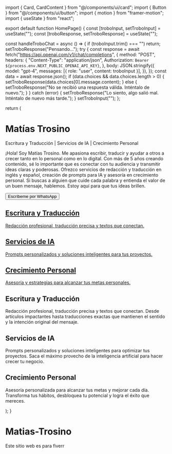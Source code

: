 import { Card, CardContent } from "@/components/ui/card";
import { Button } from "@/components/ui/button";
import { motion } from "framer-motion";
import { useState } from "react";

export default function HomePage() {
  const [troboInput, setTroboInput] = useState("");
  const [troboResponse, setTroboResponse] = useState("");

  const handleTroboChat = async () => {
    if (troboInput.trim() === "") return;
    setTroboResponse("Pensando...");
    try {
      const response = await fetch("https://api.openai.com/v1/chat/completions", {
        method: "POST",
        headers: {
          "Content-Type": "application/json",
          Authorization: `Bearer ${process.env.NEXT_PUBLIC_OPENAI_API_KEY}`,
        },
        body: JSON.stringify({
          model: "gpt-4",
          messages: [{ role: "user", content: troboInput }],
        }),
      });
      const data = await response.json();
      if (data.choices && data.choices.length > 0) {
        setTroboResponse(data.choices[0].message.content);
      } else {
        setTroboResponse("No se recibió una respuesta válida. Inténtalo de nuevo.");
      }
    } catch (error) {
      setTroboResponse("Lo siento, algo salió mal. Inténtalo de nuevo más tarde.");
    }
    setTroboInput("");
  };

  return (
    <div className="min-h-screen bg-gradient-to-br from-blue-900 to-black text-white px-6 py-10">
      <div className="text-center space-y-6">
        <h1 className="text-5xl font-bold tracking-tight">Matías Trosino</h1>
        <p className="text-lg">Escritura y Traducción | Servicios de IA | Crecimiento Personal</p>
        <p className="mt-4 text-base max-w-2xl mx-auto">¡Hola! Soy Matías Trosino. Me apasiona escribir, traducir y ayudar a otros a crecer tanto en lo personal como en lo digital. Con más de 5 años creando contenido, sé lo importante que es conectar con tu audiencia y transmitir ideas claras y poderosas. Ofrezco servicios de redacción y traducción en inglés y español, creación de prompts para IA y asesoría en crecimiento personal. Si buscas a alguien que cuide cada palabra y entienda el valor de un buen mensaje, hablemos. Estoy aquí para que tus ideas brillen.</p>
        <a href="https://wa.me/522225041889" target="_blank">
          <Button className="bg-teal-500 hover:bg-teal-600 text-white py-3 px-6 rounded-2xl shadow-lg transition-all mt-4">
            Escríbeme por WhatsApp
          </Button>
        </a>
      </div>
      <div className="grid grid-cols-1 md:grid-cols-3 gap-8 mt-16">
        <a href="#escritura-traduccion" className="no-underline">
          <Card className="bg-gray-900 text-white rounded-2xl shadow-xl hover:scale-105 transition-transform">
            <CardContent>
              <h2 className="text-2xl font-semibold">Escritura y Traducción</h2>
              <p className="mt-2">Redacción profesional, traducción precisa y textos que conectan.</p>
            </CardContent>
          </Card>
        </a>
        <a href="#servicios-ia" className="no-underline">
          <Card className="bg-gray-900 text-white rounded-2xl shadow-xl hover:scale-105 transition-transform">
            <CardContent>
              <h2 className="text-2xl font-semibold">Servicios de IA</h2>
              <p className="mt-2">Prompts personalizados y soluciones inteligentes para tus proyectos.</p>
            </CardContent>
          </Card>
        </a>
        <a href="#crecimiento-personal" className="no-underline">
          <Card className="bg-gray-900 text-white rounded-2xl shadow-xl hover:scale-105 transition-transform">
            <CardContent>
              <h2 className="text-2xl font-semibold">Crecimiento Personal</h2>
              <p className="mt-2">Asesoría y estrategias para alcanzar tus metas personales.</p>
            </CardContent>
          </Card>
        </a>
      </div>
      <div id="escritura-traduccion" className="mt-24 space-y-4">
        <h2 className="text-4xl font-bold text-center">Escritura y Traducción</h2>
        <p className="text-center text-lg max-w-3xl mx-auto">Redacción profesional, traducción precisa y textos que conectan. Desde artículos impactantes hasta traducciones exactas que mantienen el sentido y la intención original del mensaje.</p>
      </div>
      <div id="servicios-ia" className="mt-24 space-y-4">
        <h2 className="text-4xl font-bold text-center">Servicios de IA</h2>
        <p className="text-center text-lg max-w-3xl mx-auto">Prompts personalizados y soluciones inteligentes para optimizar tus proyectos. Saca el máximo provecho de la inteligencia artificial para hacer crecer tu negocio.</p>
      </div>
      <div id="crecimiento-personal" className="mt-24 space-y-4">
        <h2 className="text-4xl font-bold text-center">Crecimiento Personal</h2>
        <p className="text-center text-lg max-w-3xl mx-auto">Asesoría personalizada para alcanzar tus metas y mejorar cada día. Transforma tus hábitos, desbloquea tu potencial y logra el éxito que mereces.</p>
      </div>
    </div>
  );
}
# Matias-Trosino
Este sitio web es para fiverr
